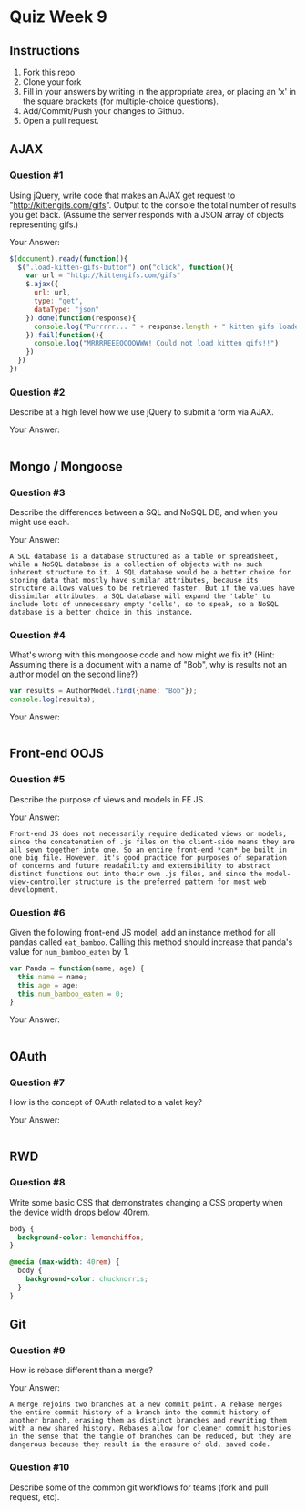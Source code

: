# Quiz Week 9

## Instructions

1. Fork this repo
2. Clone your fork
3. Fill in your answers by writing in the appropriate area, or placing an 'x' in
the square brackets (for multiple-choice questions).
4. Add/Commit/Push your changes to Github.
5. Open a pull request.

## AJAX

### Question #1

Using jQuery, write code that makes an AJAX get request to "http://kittengifs.com/gifs". Output to the console the total number of results you get back. (Assume the server responds with a JSON array of objects representing gifs.)

Your Answer:
```js
$(document).ready(function(){
  $(".load-kitten-gifs-button").on("click", function(){
    var url = "http://kittengifs.com/gifs"
    $.ajax({
      url: url,
      type: "get",
      dataType: "json"
    }).done(function(response){
      console.log("Purrrrr... " + response.length + " kitten gifs loaded.")
    }).fail(function(){
      console.log("MRRRREEEOOOOWWW! Could not load kitten gifs!!")
    })
  })
})
```

### Question #2

Describe at a high level how we use jQuery to submit a form via AJAX.

Your Answer:
```text

```


## Mongo / Mongoose

### Question #3

Describe the differences between a SQL and NoSQL DB, and when you might use each.

Your Answer:
```text
A SQL database is a database structured as a table or spreadsheet, while a NoSQL database is a collection of objects with no such inherent structure to it. A SQL database would be a better choice for storing data that mostly have similar attributes, because its structure allows values to be retrieved faster. But if the values have dissimilar attributes, a SQL database will expand the 'table' to include lots of unnecessary empty 'cells', so to speak, so a NoSQL database is a better choice in this instance.
```


### Question #4

What's wrong with this mongoose code and how might we fix it?
(Hint: Assuming there is a document with a name of "Bob", why is results not an author model on the second line?)

```js
var results = AuthorModel.find({name: "Bob"});
console.log(results);
```

Your Answer:
```text

```

## Front-end OOJS

### Question #5

Describe the purpose of views and models in FE JS.

Your Answer:
```text
Front-end JS does not necessarily require dedicated views or models, since the concatenation of .js files on the client-side means they are all sewn together into one. So an entire front-end *can* be built in one big file. However, it's good practice for purposes of separation of concerns and future readability and extensibility to abstract distinct functions out into their own .js files, and since the model-view-controller structure is the preferred pattern for most web development,
```

### Question #6

Given the following front-end JS model, add an instance method for all pandas called `eat_bamboo`. Calling this method should increase that panda's value for `num_bamboo_eaten` by 1.

```js
var Panda = function(name, age) {
  this.name = name;
  this.age = age;
  this.num_bamboo_eaten = 0;
}
```

Your Answer:
```text

```


## OAuth

### Question #7

How is the concept of OAuth related to a valet key?

Your Answer:
```text

```


## RWD

### Question #8

Write some basic CSS that demonstrates changing a CSS property when the device width drops below 40rem.

```css
body {
  background-color: lemonchiffon;
}

@media (max-width: 40rem) {
  body {
    background-color: chucknorris;
  }
}
```

## Git

### Question #9

How is rebase different than a merge?

Your Answer:
```text
A merge rejoins two branches at a new commit point. A rebase merges the entire commit history of a branch into the commit history of another branch, erasing them as distinct branches and rewriting them with a new shared history. Rebases allow for cleaner commit histories in the sense that the tangle of branches can be reduced, but they are dangerous because they result in the erasure of old, saved code.
```

### Question #10

Describe some of the common git workflows for teams (fork and pull request, etc).

```text

```
